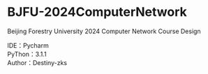 # BJFU-2024ComputerNetwork
Beijing Forestry University 2024 Computer Network Course Design

IDE：Pycharm  
PyThon：3.1.1  
Author：Destiny-zks  
